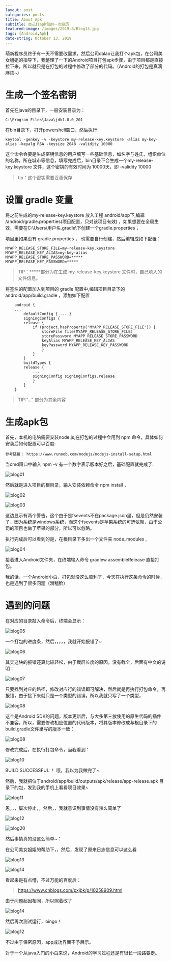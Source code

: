 ```yaml
---
layout: post
categories: posts
title: About Apk
subtitle: 自己打apk包的一次经历
featured-image: /images/2019-8/Blog13.jpg
tags: [Android,Apk]
date-string: October 13, 2019
---
```


萌新程序员终于有一天不需要改需求，然后公司dalao让我打个apk包，在公司美女姐姐的指导下，我整理了一下的Android项目打包apk步骤，由于项目都是直接拉下来，所以就只是在打包的过程中修改了部分的代码。（Android的打包是真滴麻烦~）

# 生成一个签名密钥
首先在java的目录下，一般安装目录为：

    C:\Program Files\Java\jdk1.8.0_201

在bin目录下，打开powershell窗口，然后执行

	keytool -genkey -v -keystore my-release-key.keystore -alias my-key-alias -keyalg RSA -keysize 2048 -validity 10000

这个命令会要是生成密钥信息的用户填写一些基础信息，如名字与姓氏，组织单位的名称，所在城市等信息，填写完成后，bin目录下会生成一个my-release-key.keystore 文件，这个密钥的有效时间为 10000天，即 -validity 10000 
	
>tip：这个密钥需要妥善保存
	

# 设置 gradle 变量
将之前生成的my-release-key.keystore 放入工程 android/app下,编辑 /android/gradle.properties(项目配置，只对该项目有效) ，如果想要在全局生效，需要在C:\Users\用户名\.gradle\下创建一个gradle.properties ，

项目里如果没有 gradle.properties ， 也需要自行创建，然后编辑成如下配置：
	
	MYAPP_RELEASE_STORE_FILE=my-release-key.keystore
	MYAPP_RELEASE_KEY_ALIAS=my-key-alias
	MYAPP_RELEASE_STORE_PASSWORD=*****
	MYAPP_RELEASE_KEY_PASSWORD=*****

>TIP：*****部分为在生成 my-release-key.keystore 文件时，自己填入的文件信息。
	
将签名的配置加入到项目的 gradle 配置中,编辑项目目录下的 android/app/build.gradle ，添加如下配置
	
```
	android {
    ...
		defaultConfig { ... }
		signingConfigs {
        release {
            if (project.hasProperty('MYAPP_RELEASE_STORE_FILE')) {
                storeFile file(MYAPP_RELEASE_STORE_FILE)
                storePassword MYAPP_RELEASE_STORE_PASSWORD
                keyAlias MYAPP_RELEASE_KEY_ALIAS
                keyPassword MYAPP_RELEASE_KEY_PASSWORD
				}
			}
		}
		buildTypes {
        release {
            ...
            signingConfig signingConfigs.release
			}
		}
	}

```
	
>TIP:“...” 部分为其余内容
	
# 生成apk包

首先，本机的电脑需要安装node.js,在打包的过程中会用到 npm 命令，具体如何安装后如何配置可以百度:

	参考链接： https://www.runoob.com/nodejs/nodejs-install-setup.html
	
当cmd窗口中输入 npm -v 有一个数字表示版本好之后，基础配置就完成了.

![blog01](/images/2019-10-14/blog01.png)

然后就是进入项目的根目录，输入安装依赖命令 npm install ，

![blog02](/images/2019-10-14/blog02.png)

![blog03](/images/2019-10-14/blog03.png)



这边显示有两个警告，这个由于是fsevents不在package.json里，但是仍然安装了，因为系统是windows系统，而这个fsevents是苹果系统的可选依赖，由于公司的项目也做了苹果的部分，所以可以忽略。

执行完成后可以看到的是，在根目录下多出一个文件夹 node_modules ,

![blog04](/images/2019-10-14/blog04.png)

接着进入Android文件夹，在终端输入命令 gradlew assembleRelease 直接打包。

我的话，一个Android小白，打包就没这么顺利了，今天在执行这条命令的时候，也是遇到了很多问题（滑稽脸）

# 遇到的问题
在对应的目录敲入命令后，终端会显示：

![blog05](/images/2019-10-14/blog05.png)

一个打包的进度条，然后，，，，，我就开始报错了~

![blog06](/images/2019-10-14/blog06.png)

其实这块的报错还算比较轻松，由于截屏长度的原因，没有截全，后面有中文的说明：

![blog07](/images/2019-10-14/blog07.png)

只要找到对应的路径，修改对应行的错误即可解决，然后就是再执行打包命令，再报错，由于接下来就只是一个类型的错误，所以我就只写了一个类型，

![blog08](/images/2019-10-14/blog08.png)

这个是Android SDK的问题，版本更新后，与大多第三放使用的原生代码的插件不兼容，所以，需要修改相应位置的代码版本，将其版本修改成与根目录下的 build.gradle文件里写的版本一致：

![blog08](/images/2019-10-14/blog08.png)

修改完成后，在执行打包命令，当我看到：

![blog10](/images/2019-10-14/blog10.png)

BUILD SUCCESSFUL ！ 哦，我以为我做完了~

然后，我就把位于android/app/build/outputs/apk/release/app-release.apk 目录下的包，发到我的手机上看看项目效果~

![blog11](/images/2019-10-14/blog11.jpg)

恩，，，屡次停止，，然后，，我就意识到事情没有辣么简单了

![blog12](/images/2019-10-14/blog12.jpg)

![blog20](/images/2019-10-14/blog20.jpg)

然后事情真的没这么简单~：

在公司美女姐姐的帮助下，，然后，发现了原来日志信息可以这么看

![blog13](/images/2019-10-14/blog13.png)


![blog14](/images/2019-10-14/blog14.png)

看起来是有点懵，不过万能的百度后：

>https://www.cnblogs.com/pxjbk/p/10258909.html

由于问题起因相同，所以照着改了

![blog14](/images/2019-10-14/blog15.png)

然后再次测试运行，bingo！

![blog12](/images/2019-10-14/blog12.jpg)

不过由于保密原因，app成功界面不予展示。

对于一个从java入门的小白来说，Android的学习过程还是有很长一段路要走。


